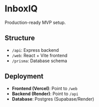# InboxIQ

Production-ready MVP setup.

## Structure
- `/api`: Express backend
- `/web`: React + Vite frontend
- `/prisma`: Database schema

## Deployment
- **Frontend (Vercel)**: Point to `/web`
- **Backend (Render)**: Point to `/api`
- **Database**: Postgres (Supabase/Render)
